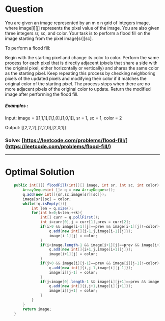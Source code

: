 # Question  

You are given an image represented by an m x n grid of integers image, where image[i][j] represents the pixel value of the image. You are also given three integers sr, sc, and color. Your task is to perform a flood fill on the image starting from the pixel image[sr][sc].

To perform a flood fill:

Begin with the starting pixel and change its color to color.
Perform the same process for each pixel that is directly adjacent (pixels that share a side with the original pixel, either horizontally or vertically) and shares the same color as the starting pixel.
Keep repeating this process by checking neighboring pixels of the updated pixels and modifying their color if it matches the original color of the starting pixel.
The process stops when there are no more adjacent pixels of the original color to update.
Return the modified image after performing the flood fill.



##### Examples :

Input: image = [[1,1,1],[1,1,0],[1,0,1]], sr = 1, sc = 1, color = 2

Output: [[2,2,2],[2,2,0],[2,0,1]]




### Solve: [https://leetcode.com/problems/flood-fill/](https://leetcode.com/problems/flood-fill/)

*** 

# Optimal Solution 

``` java
    public int[][] floodFill(int[][] image, int sr, int sc, int color) {
        ArrayDeque<int []> q = new ArrayDeque<>();
        q.add(new int[]{sr,sc,image[sr][sc]});
        image[sr][sc] = color;
        while(!q.isEmpty()){
            int len = q.size();
            for(int k=0;k<len;++k){
                int[] curr = q.pollFirst();
                int i=curr[0],j = curr[1],prev = curr[2];
                if(i>0 && image[i-1][j]==prev && image[i-1][j]!=color){
                    q.add(new int[]{i-1,j,image[i-1][j]});
                    image[i-1][j] = color;
                }
                if(i<image.length-1 && image[i+1][j]==prev && image[i+1][j]!=color){
                    q.add(new int[]{i+1,j,image[i+1][j]});
                    image[i+1][j] = color;                    
                }
                if(j>0 && image[i][j-1]==prev && image[i][j-1]!=color){
                    q.add(new int[]{i,j-1,image[i][j-1]});
                    image[i][j-1] = color;
                }
                if(j<image[0].length-1 && image[i][j+1]==prev && image[i][j+1]!=color){
                    q.add(new int[]{i,j+1,image[i][j+1]});
                    image[i][j+1] = color;
                }
            }            
        }
        return image;
    }
```